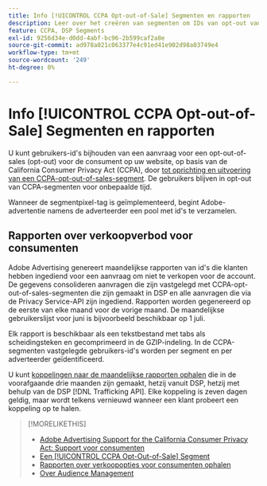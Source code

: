 ```yaml
---
title: Info [!UICONTROL CCPA Opt-out-of-Sale] Segmenten en rapporten
description: Leer over het creëren van segmenten om IDs van opt-out van CCPA te volgen verzoeken en hoe te om rapporten van identiteitskaarts terug te winnen.
feature: CCPA, DSP Segments
exl-id: 9256d34e-d0dd-4abf-bc96-2b599caf2a8e
source-git-commit: ad978a021c063377e4c91ed41e902d98a03749e4
workflow-type: tm+mt
source-wordcount: '249'
ht-degree: 0%

---
```


# Info [!UICONTROL CCPA Opt-out-of-Sale] Segmenten en rapporten

U kunt gebruikers-id&#39;s bijhouden van een aanvraag voor een opt-out-of-sales (opt-out) voor de consument op uw website, op basis van de California Consumer Privacy Act (CCPA), door [tot oprichting en uitvoering van een CCPA-opt-out-of-sales-segment](ccpa-opt-out-segment-create.md). De gebruikers blijven in opt-out van CCPA-segmenten voor onbepaalde tijd.

Wanneer de segmentpixel-tag is geïmplementeerd, begint Adobe-advertentie namens de adverteerder een pool met id&#39;s te verzamelen.

## Rapporten over verkoopverbod voor consumenten

Adobe Advertising genereert maandelijkse rapporten van id&#39;s die klanten hebben ingediend voor een aanvraag om niet te verkopen voor de account. De gegevens consolideren aanvragen die zijn vastgelegd met CCPA-opt-out-of-sales-segmenten die zijn gemaakt in DSP en alle aanvragen die via de Privacy Service-API zijn ingediend.  Rapporten worden gegenereerd op de eerste van elke maand voor de vorige maand. De maandelijkse gebruikerslijst voor juni is bijvoorbeeld beschikbaar op 1 juli.

Elk rapport is beschikbaar als een tekstbestand met tabs als scheidingsteken en gecomprimeerd in de GZIP-indeling. In de CCPA-segmenten vastgelegde gebruikers-id&#39;s worden per segment en per adverteerder geïdentificeerd.

U kunt [koppelingen naar de maandelijkse rapporten ophalen](ccpa-opt-out-segment-report-retrieve.md) die in de voorafgaande drie maanden zijn gemaakt, hetzij vanuit DSP, hetzij met behulp van de DSP [!DNL Trafficking API]. Elke koppeling is zeven dagen geldig, maar wordt telkens vernieuwd wanneer een klant probeert een koppeling op te halen.

>[!MORELIKETHIS]
>
>* [Adobe Advertising Support for the California Consumer Privacy Act: Support voor consumenten](https://experienceleague.adobe.com/docs/advertising-cloud/privacy/ad-cloud-ccpa-opt-out-of-sale.html)
>* [Een [!UICONTROL CCPA Opt-Out-of-Sale] Segment](ccpa-opt-out-segment-create.md)
>* [Rapporten over verkoopopties voor consumenten ophalen](ccpa-opt-out-segment-report-retrieve.md)
>* [Over Audience Management](audience-about.md)

